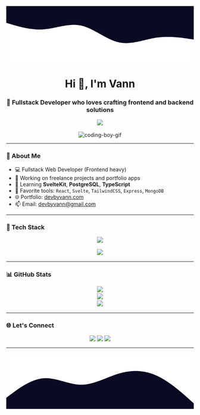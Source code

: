 <!-- WAVE HEADER WITH GRADIENT -->
<picture>
  <img src="https://raw.githubusercontent.com/vann666/vann666/main/assets/wave-dark.svg" width="100%" height="150px"/>
</picture>

<h1 align="center">Hi 👋, I'm Vann</h1>
<h3 align="center">🚀 Fullstack Developer who loves crafting frontend and backend solutions</h3>

<!-- TYPING ANIMATION -->
<p align="center">
  <img src="https://readme-typing-svg.demolab.com?font=Fira+Code&size=24&duration=3000&pause=1000&color=00FFFF&center=true&vCenter=true&width=600&lines=Fullstack%20Web%20Developer;React%2C%20Svelte%2C%20Node.js;Dark%20Themes%2C%20Clean%20Code%2C%20Pixel%20Perfect" />
</p>

<!-- GIF CODING ANIMATION - MALE VERSION -->
<p align="center">
  <img src="https://media.giphy.com/media/qgQUggAC3Pfv687qPC/giphy.gif" width="200" alt="coding-boy-gif" />
</p>

---

### 🧠 About Me

- 💻 Fullstack Web Developer (Frontend heavy)
- 🔭 Working on freelance projects and portfolio apps
- 🌱 Learning **SvelteKit**, **PostgreSQL**, **TypeScript**
- 🧰 Favorite tools: `React`, `Svelte`, `TailwindCSS`, `Express`, `MongoDB`
- 🌐 Portfolio: [devbyvann.com](https://devbyvann.com)
- 📫 Email: devbyvann@gmail.com

---

### 🧰 Tech Stack

<p align="center">
  <img src="https://skillicons.dev/icons?i=html,css,js,ts,react,svelte,nextjs,nodejs,express,tailwind,postgres,mongodb,git,docker,vscode,figma" />
</p>

<p align="center">
  <img src="https://upload.wikimedia.org/wikipedia/commons/3/3a/Gray_circles_rotate.gif" width="40px" />
</p>

---

### 📊 GitHub Stats

<p align="center">
  <img src="https://github-readme-stats.vercel.app/api?username=vann666&show_icons=true&theme=tokyonight&hide_border=true&count_private=true" />
  <br/>
  <img src="https://github-readme-streak-stats.herokuapp.com?user=vann666&theme=tokyonight&hide_border=true" />
  <br/>
  <img src="https://github-readme-stats.vercel.app/api/top-langs/?username=vann666&layout=compact&theme=tokyonight&hide_border=true" />
</p>

---

### 🌐 Let's Connect

<p align="center">
  <a href="mailto:devbyvann@gmail.com"><img src="https://img.shields.io/badge/Gmail-black?style=for-the-badge&logo=gmail&logoColor=red" /></a>
  <a href="https://linkedin.com/in/Ridho Novanny
"><img src="https://img.shields.io/badge/LinkedIn-black?style=for-the-badge&logo=linkedin&logoColor=blue" /></a>
  <a href="https://devbyvann.com"><img src="https://img.shields.io/badge/Portfolio-black?style=for-the-badge&logo=firefox&logoColor=white" /></a>
</p>

---

<!-- WAVE FOOTER WITH GRADIENT -->
<picture>
  <img src="https://raw.githubusercontent.com/vann666/vann666/main/assets/wave-dark-bottom.svg" width="100%" height="150px"/>
</picture>
